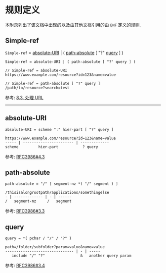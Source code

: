 # 规则定义

本附录列出了该文档中出现的以及由其他文档引用的由 `BNF` 定义的规则.

## Simple-ref

`Simple-ref` = [absolute-URI](#absolute-uri) | ( [path-absolute](#path-absolute) [ "?" [query](#query) ] )

```bnf
Simple-ref = absolute-URI | ( path-absolute [ "?" query ] )
```

```text
// Simple-ref = absolute-URI
https://www.example.com/resource?id=123&name=value

// Simple-ref = path-absolute [ "?" query ]
/path/to/resource?search=test
```

参考: [8.3. 处理 URL](8-general_request_and_response_handling.md#83-处理-url)

---

## absolute-URI

```bnf
absolute-URI = scheme ":" hier-part [ "?" query ]
```

```text
https://www.example.com/resource?id=123&name=value
----- | ----------------------- | -------------
scheme         hier-part           ? query
```

参考: [RFC3986#4.3](https://datatracker.ietf.org/doc/html/rfc3986#section-4.3)

## path-absolute

```bnf
path-absolute = "/" [ segment-nz *( "/" segment ) ]
```

```text
/thisisalongrootpath/applications/somethingelse
- | ------------- | - | ------
/   segment-nz     /   segment
```

参考: [RFC3986#3.3](https://datatracker.ietf.org/doc/html/rfc3986#section-3.3)

## query

```bnf
query = *( pchar / "/" / "?" )
```

```text
path=/folder/subfolder?param=value&name=value
------------------------------- | - | -----
   include "/" "?"                &   another query param
```

参考: [RFC3986#3.4](https://datatracker.ietf.org/doc/html/rfc3986#section-3.4)
